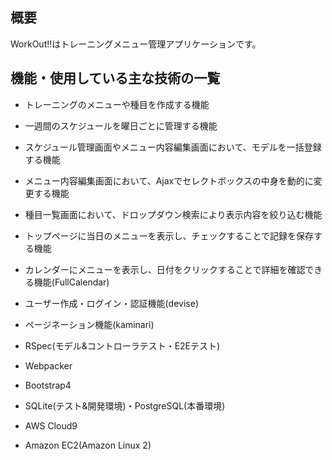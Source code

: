 ## 概要

WorkOut!!はトレーニングメニュー管理アプリケーションです。

## 機能・使用している主な技術の一覧

* トレーニングのメニューや種目を作成する機能

* 一週間のスケジュールを曜日ごとに管理する機能

* スケジュール管理画面やメニュー内容編集画面において、モデルを一括登録する機能

* メニュー内容編集画面において、Ajaxでセレクトボックスの中身を動的に変更する機能

* 種目一覧画面において、ドロップダウン検索により表示内容を絞り込む機能

* トップページに当日のメニューを表示し、チェックすることで記録を保存する機能
 
* カレンダーにメニューを表示し、日付をクリックすることで詳細を確認できる機能(FullCalendar)

* ユーザー作成・ログイン・認証機能(devise)

* ページネーション機能(kaminari)

* RSpec(モデル&コントローラテスト・E2Eテスト)

* Webpacker

* Bootstrap4

* SQLite(テスト&開発環境)・PostgreSQL(本番環境)

* AWS Cloud9

* Amazon EC2(Amazon Linux 2)
